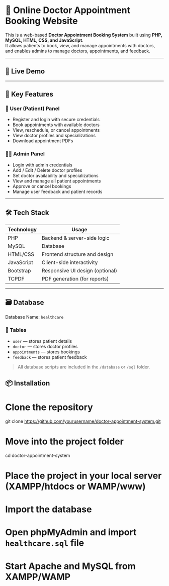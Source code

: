 # 🏥 Online Doctor Appointment Booking Website

This is a web-based **Doctor Appointment Booking System** built using **PHP, MySQL, HTML, CSS, and JavaScript**.  
It allows patients to book, view, and manage appointments with doctors, and enables admins to manage doctors, appointments, and feedback.

---

## 🚀 Live Demo

<!-- Uncomment and add your URL if hosted -->
<!-- [View Live Website](https://yourwebsite.com) -->

---

## 📌 Key Features

### 👤 User (Patient) Panel
- Register and login with secure credentials
- Book appointments with available doctors
- View, reschedule, or cancel appointments
- View doctor profiles and specializations
- Download appointment PDFs

### 👨‍⚕️ Admin Panel
- Login with admin credentials
- Add / Edit / Delete doctor profiles
- Set doctor availability and specializations
- View and manage all patient appointments
- Approve or cancel bookings
- Manage user feedback and patient records

---

## 🛠 Tech Stack

| Technology  | Usage                          |
|-------------|--------------------------------|
| PHP         | Backend & server-side logic    |
| MySQL       | Database                       |
| HTML/CSS    | Frontend structure and design  |
| JavaScript  | Client-side interactivity      |
| Bootstrap   | Responsive UI design (optional)|
| TCPDF       | PDF generation (for reports)   |

---

## 🗃 Database

Database Name: `healthcare`

### 🔧 Tables
- `user` — stores patient details  
- `doctor` — stores doctor profiles  
- `appointments` — stores bookings  
- `feedback` — stores patient feedback  

> All database scripts are included in the `/database` or `/sql` folder.


## 📦 Installation

# Clone the repository
git clone https://github.com/yourusername/doctor-appointment-system.git

# Move into the project folder
cd doctor-appointment-system

# Place the project in your local server (XAMPP/htdocs or WAMP/www)

# Import the database
# Open phpMyAdmin and import `healthcare.sql` file

# Start Apache and MySQL from XAMPP/WAMP
